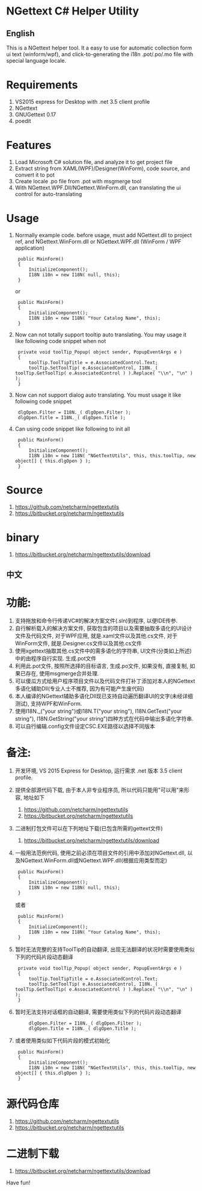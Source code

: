 ﻿# NGettext C# Helper Utility
## English
This is a NGettext helper tool. It a easy to use for automatic collection form ui text (winform/wpf), 
and click-to-generating the i18n .pot/.po/.mo file with special language locale.

Requirements
============
1. VS2015 express for Desktop with .net 3.5 client profile
2. NGettext
3. GNUGettext 0.17
4. poedit

Features
============
1. Load Microsoft C# solution file, and analyze it to get project file
2. Extract string from XAML(WPF)/Designer(WinForm), code source, and convert it to pot
3. Create locale .po file from .pot with msgmerge tool
4. With NGettext.WPF.Dll/NGettext.WinForm.dll, can translating the ui control for auto-translating

Usage
============
1. Normally example code. before usage, must add NGettext.dll to project ref, and NGettext.WinForm.dll or NGettext.WPF.dll (WinForm / WPF application)

        public MainForm()
        {
            InitializeComponent();
            I18N i10n = new I18N( null, this);
        }

   or

        public MainForm()
        {
            InitializeComponent();
			I18N i10n = new I18N( "Your Catalog Name", this);
        }

2. Now can not totally support tooltip auto translating. You may usage it like following code snippet when not

        private void toolTip_Popup( object sender, PopupEventArgs e )
        {
            toolTip.ToolTipTitle = e.AssociatedControl.Text;
            toolTip.SetToolTip( e.AssociatedControl, I18N._( toolTip.GetToolTip( e.AssociatedControl ) ).Replace( "\\n", "\n" ) );
        }


3. Now can not support dialog auto translating. You must usage it like following code snippet

        dlgOpen.Filter = I18N._( dlgOpen.Filter );
        dlgOpen.Title = I18N._( dlgOpen.Title );

4. Can using code snippet like following to init all

        public MainForm()
        {
            InitializeComponent();
            I18N i10n = new I18N( "NGetTextUtils", this, this.toolTip, new object[] { this.dlgOpen } );
        }

Source
============
1. https://github.com/netcharm/ngettextutils
2. https://bitbucket.org/netcharm/ngettextutils

binary
============
1. https://bitbucket.org/netcharm/ngettextutils/download


## 中文
功能:
=====
1. 支持拖放和命令行传递VC#的解决方案文件(.sln)到程序, 以便IDE传参.
2. 自行解析载入的解决方案文件, 获取包含的项目以及需要抽取多语化的UI设计文件及代码文件, 对于WPF应用, 就是.xaml文件以及其他.cs文件, 对于WinForm文件, 就是.Designer.cs文件以及其他.cs文件
3. 使用xgettext抽取其他.cs文件中的需多语化的字符串, UI文件(分类如上所述)中的由程序自行实现. 生成.pot文件
4. 利用此.pot文件, 按照所选择的目标语言, 生成.po文件, 如果没有, 直接复制, 如果已存在, 使用msgmerge合并处理.
5. 可以傻瓜方式给用户程序项目文件以及代码文件打补丁添加对本人的NGettext多语化辅助Dll(专业人士不推荐, 因为有可能产生废代码)
6. 本人编译的NGettext辅助多语化Dll现已支持自动遍历翻译UI的文字(未经详细测试), 支持WPF和WinForm.
7. 使用I18N._("your string")或I18N.T("your string"), I18N.GetText("your string"), I18N.GetString("your string")四种方式在代码中输出多语化字符串.
8. 可以自行编辑.config文件设定CSC.EXE路径以选择不同版本

备注:
=====
1. 开发环境, VS 2015 Express for Desktop, 运行需求 .net 版本 3.5 client profile.
2. 提供全部源代码下载, 由于本人非专业程序员, 所以代码只能用"可以用"来形容, 地址如下
	1. https://github.com/netcharm/ngettextutils
	2. https://bitbucket.org/netcharm/ngettextutils
3. 二进制打包文件可以在下列地址下载(已包含所需的gettext文件)
    1. https://bitbucket.org/netcharm/ngettextutils/download
4. 一般用法范例代码, 使用之前必须在项目文件的引用中添加对NGettext.dll, 以及NGettext.WinForm.dll或NGettext.WPF.dll(根据应用类型而定)
 
        public MainForm()
        {
            InitializeComponent();
            I18N i10n = new I18N( null, this);
        }

   或者

        public MainForm()
        {
            InitializeComponent();
			I18N i10n = new I18N( "Your Catalog Name", this);
        }


5. 暂时无法完整的支持ToolTip的自动翻译, 出现无法翻译的状况时需要使用类似下列的代码片段动态翻译

        private void toolTip_Popup( object sender, PopupEventArgs e )
        {
            toolTip.ToolTipTitle = e.AssociatedControl.Text;
            toolTip.SetToolTip( e.AssociatedControl, I18N._( toolTip.GetToolTip( e.AssociatedControl ) ).Replace( "\\n", "\n" ) );
        }

6. 暂时无法支持对话框的自动翻译, 需要使用类似下列的代码片段动态翻译

            dlgOpen.Filter = I18N._( dlgOpen.Filter );
            dlgOpen.Title = I18N._( dlgOpen.Title );

7. 或者使用类似如下代码片段的模式初始化

        public MainForm()
        {
            InitializeComponent();
            I18N i10n = new I18N( "NGetTextUtils", this, this.toolTip, new object[] { this.dlgOpen } );
        }

源代码仓库
============
1. https://github.com/netcharm/ngettextutils
2. https://bitbucket.org/netcharm/ngettextutils

二进制下载
============
1. https://bitbucket.org/netcharm/ngettextutils/download


Have fun!
